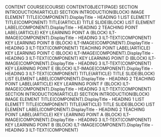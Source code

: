 CONTENT
    COURSE(COURSE)
        CONTENTOBJECT(PAGE)
            SECTION INTRODUCTION(ARTICLE)
                SECTION INTRODUCTION(BLOCK)
                    IMAGE ELEMENT TITLE(COMPONENT).DisplayTitle - HEADING 1
                    LIST ELEMETT TITLE(COMPONENT)
            TITLE(ARTICLE)
                TITLE SLIDE(BLOCK)
                    LIST ELEMENT LABEL(COMPONENT).DisplayTitle - HEADING 2
            TEACHING POINT LABEL(ARTICLE)
                KEY LEARNING POINT A (BLOCK)
                    ILT-IMAGE(COMPONENT).DisplayTitle - HEADING 3
                    ILT-TEXT(COMPONENT)
                KEY LEARNING POINT B (BLOCK)
                    ILT-IMAGE(COMPONENT).DisplayTitle - HEADING 3
                    ILT-TEXT(COMPONENT)
            TEACHING POINT LABEL(ARTICLE)
                KEY LEARNING POINT C (BLOCK)
                    ILT-IMAGE(COMPONENT).DisplayTitle - HEADING 3
                    ILT-TEXT(COMPONENT)
                KEY LEARNING POINT D (BLOCK)
                    ILT-IMAGE(COMPONENT).DisplayTitle - HEADING 3
                    ILT-TEXT(COMPONENT)
                KEY LEARNING POINT E (BLOCK)
                    ILT-IMAGE(COMPONENT).DisplayTitle - HEADING 3
                    ILT-TEXT(COMPONENT)
            TITLE(ARTICLE)
                TITLE SLIDE(BLOCK)
                    LIST ELEMENT LABEL(COMPONENT).DisplayTitle - HEADING 2
            TEACHING POINT LABEL(ARTICLE)
                KEY LEARNING POINT F (BLOCK)
                    ILT-IMAGE(COMPONENT).DisplayTitle - HEADING 3
                    ILT-TEXT(COMPONENT)
            SECTION INTRODUCTION(ARTICLE)
                SECTION INTRODUCTION(BLOCK)
                    IMAGE ELEMENT TITLE(COMPONENT).DisplayTitle - HEADING 1
                    LIST ELEMETT TITLE(COMPONENT)
            TITLE(ARTICLE)
                TITLE SLIDE(BLOCK)
                    LIST ELEMENT LABEL(COMPONENT).DisplayTitle - HEADING 2
            TEACHING POINT LABEL(ARTICLE)
                KEY LEARNING POINT A (BLOCK)
                    ILT-IMAGE(COMPONENT).DisplayTitle - HEADING 3
                    ILT-TEXT(COMPONENT)
                KEY LEARNING POINT B (BLOCK)
                    ILT-IMAGE(COMPONENT).DisplayTitle - HEADING 3
                    ILT-TEXT(COMPONENT)
                    